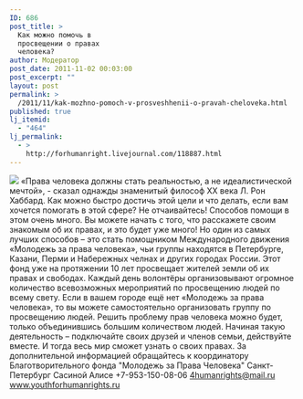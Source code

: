 ```yaml
---
ID: 686
post_title: >
  Как можно помочь в
  просвещении о правах
  человека?
author: Модератор
post_date: 2011-11-02 00:03:00
post_excerpt: ""
layout: post
permalink: >
  /2011/11/kak-mozhno-pomoch-v-prosveshhenii-o-pravah-cheloveka.html
published: true
lj_itemid:
  - "464"
lj_permalink:
  - >
    http://forhumanright.livejournal.com/118887.html
---
```

<img src="http://cs5338.vk.com/u132145096/132409092/x_5b26039f.jpg" /> «Права человека должны стать реальностью, а не идеалистической мечтой», - сказал однажды знаменитый философ ХХ века Л. Рон Хаббард. Как можно быстро достичь этой цели и что делать, если вам хочется помогать в этой сфере? 
Не отчаивайтесь! Способов помощи в этом очень много. Вы можете начать с того, что расскажете своим знакомым об их правах, и это будет уже много! Но один из самых лучших способов – это стать помощником Международного движения  «Молодежь за права человека», чьи группы находятся в Петербурге, Казани, Перми и Набережных челнах и других городах России. Этот фонд уже на протяжении 10 лет просвещает жителей земли об их правах и свободах. Каждый день волонтёры организовывают огромное количество всевозможных мероприятий по просвещению людей по всему свету. Если в вашем городе ещё нет «Молодежь за права человека», то вы можете самостоятельно организовать группу по просвещению людей.
Решить проблему прав человека можно будет, только объединившись большим количеством людей. Начиная такую деятельность – подключайте своих друзей и членов семьи, действуйте вместе. И тогда весь мир сможет узнать о своих правах.
За дополнительной информацией обращайтесь к координатору
Благотворительного фонда
"Молодежь за Права Человека" Санкт-Петербург 
Сасиной Алисе 
+7-953-150-08-06 
4humanrights@mail.ru
www.youthforhumanrights.ru